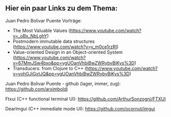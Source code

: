 ## Hier ein paar Links zu dem Thema:

Juan Pedro Bolivar Puente Vorträge:
- The Most Valuable Values (https://www.youtube.com/watch?v=_oBx_NbLghY)
- Postmodern immutable data structures (https://www.youtube.com/watch?v=y_m0ce1rzRI)
- Value-oriented Design in an Object-oriented System (https://www.youtube.com/watch?v=67MmJSw4bxo&pp=ygUOanVhbiBwZWRybyBjKys%3D)
- Transducers: from Clojure to C++ (https://www.youtube.com/watch?v=vohGJjGxtJQ&pp=ygUOanVhbiBwZWRybyBjKys%3D)

Juan Pedro Bolivar Puente - github (lager, immer, zug):
https://github.com/arximboldi

Ftxui (C++ functional terminal UI):
https://github.com/ArthurSonzogni/FTXUI

DearImgui (C++ immediate mode UI):
https://github.com/ocornut/imgui